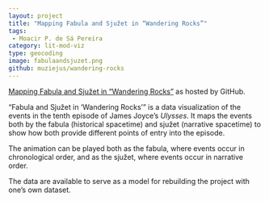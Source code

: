 ```yaml
---
layout: project
title: "Mapping Fabula and Sjužet in “Wandering Rocks”"
tags:  
 - Moacir P. de Sá Pereira
category: lit-mod-viz
type: geocoding
image: fabulaandsjuzet.png
github: muziejus/wandering-rocks
---
```


[Mapping Fabula and Sjužet in “Wandering
Rocks”](http://muziejus.github.io/wandering-rocks) as hosted by GitHub.

“Fabula and Sjužet in ‘Wandering Rocks’” is a data visualization of the events
in the tenth episode of James Joyce’s _Ulysses_. It maps the events both by the
fabula (historical spacetime) and sjužet (narrative spacetime) to show how both
provide different points of entry into the episode.

The animation can be played both as the fabula, where events occur in
chronological order, and as the sjužet, where events occur in narrative order.

The data are available to serve as a model for rebuilding the project with
one’s own dataset.
